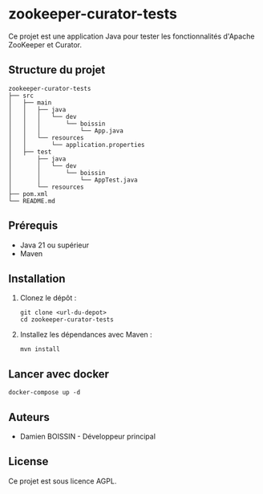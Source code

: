 # zookeeper-curator-tests

Ce projet est une application Java pour tester les fonctionnalités d'Apache ZooKeeper et Curator. 

## Structure du projet

```
zookeeper-curator-tests
├── src
│   ├── main
│   │   ├── java
│   │   │   └── dev
│   │   │       └── boissin
│   │   │           └── App.java
│   │   └── resources
│   │       └── application.properties
│   ├── test
│       ├── java
│       │   └── dev
│       │       └── boissin
│       │           └── AppTest.java
│       └── resources
├── pom.xml
└── README.md
```

## Prérequis

- Java 21 ou supérieur
- Maven

## Installation

1. Clonez le dépôt :
   ```
   git clone <url-du-depot>
   cd zookeeper-curator-tests
   ```

2. Installez les dépendances avec Maven :
   ```
   mvn install
   ```

## Lancer avec docker

```
docker-compose up -d
```


## Auteurs

- Damien BOISSIN - Développeur principal

## License

Ce projet est sous licence AGPL.
